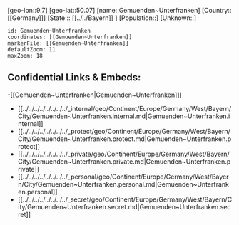 ﻿---
location: [50.07,9.7]
mapzoom: [7,12] 
mapmarker: city 
type: City
tags:
- geo/City


SpocWebEntityId: 30408
isDeleted: false
confidential: public

---
[geo-lon::9.7]
[geo-lat::50.07]
[name::Gemuenden~Unterfranken]
[Country::[[Germany]]]
[State :: [[../../Bayern]] ]
[Population::]
[Unknown::]


```leaflet
id: Gemuenden~Unterfranken
coordinates: [[Gemuenden~Unterfranken]]
markerFile: [[Gemuenden~Unterfranken]]
defaultZoom: 11 
maxZoom: 18
```


## Confidential Links & Embeds: 
-[[Gemuenden~Unterfranken|Gemuenden~Unterfranken]]] 
- [[../../../../../../../../_internal/geo/Continent/Europe/Germany/West/Bayern/City/Gemuenden~Unterfranken.internal.md|Gemuenden~Unterfranken.internal]] 
- [[../../../../../../../../_protect/geo/Continent/Europe/Germany/West/Bayern/City/Gemuenden~Unterfranken.protect.md|Gemuenden~Unterfranken.protect]] 
- [[../../../../../../../../_private/geo/Continent/Europe/Germany/West/Bayern/City/Gemuenden~Unterfranken.private.md|Gemuenden~Unterfranken.private]] 
- [[../../../../../../../../_personal/geo/Continent/Europe/Germany/West/Bayern/City/Gemuenden~Unterfranken.personal.md|Gemuenden~Unterfranken.personal]] 
- [[../../../../../../../../_secret/geo/Continent/Europe/Germany/West/Bayern/City/Gemuenden~Unterfranken.secret.md|Gemuenden~Unterfranken.secret]] 
